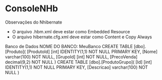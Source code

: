 # ConsoleNHb
Observações do Nhibernate
 * O arquivo <Model>.hbm.xml deve estar como Embedded Resource
 * O arquivo hibernate.cfg.xml deve estar como Content e Copy Always
 
 Banco de Dados
NOME DO BANCO: MeuBanco
 CREATE TABLE [dbo].[Produto](
   [ProdutoId] [int] IDENTITY(1,1) NOT NULL PRIMARY KEY,
   [Nome] varchar(100) NOT NULL,
   [GrupoId] [int] NOT NULL,
   [PrecoVenda] decimal(9,2) NOT NULL
   )
 CREATE TABLE [dbo].[ProdutoGrupo](
   [Id] [int] IDENTITY(1,1) NOT NULL PRIMARY KEY,
   [Descricao] varchar(100) NOT NULL
   )
